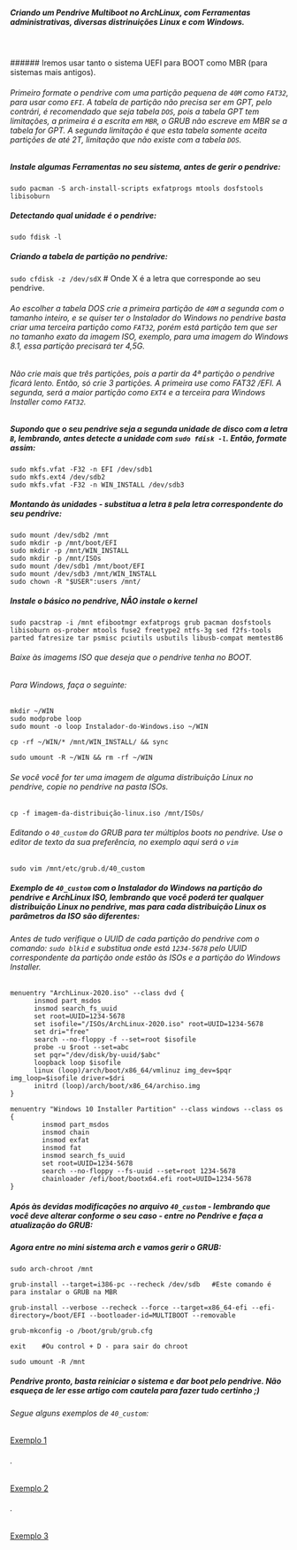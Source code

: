 ##### Criando um Pendrive Multiboot no ArchLinux, com Ferramentas administrativas, diversas distrinuições Linux e com Windows.
</br>
</br>
###### Iremos usar tanto o sistema UEFI para BOOT como MBR (para sistemas mais antigos).

###### Primeiro formate o pendrive com uma partição pequena de `40M` como `FAT32`, para usar como `EFI`. A tabela de partição não precisa ser em GPT, pelo contrári, é recomendado que seja tabela `DOS`, pois a tabela GPT tem limitações, a primeira é a escrita em `MBR`, o GRUB não escreve em MBR se a tabela for GPT. A segunda limitação é que esta tabela somente aceita partições de até 2T, limitação que não existe com a tabela `DOS`.

##### Instale algumas Ferramentas no seu sistema, antes de gerir o pendrive:
`sudo pacman -S arch-install-scripts exfatprogs mtools dosfstools libisoburn`

##### Detectando qual unidade é o pendrive:
`sudo fdisk -l`

##### Criando a tabela de partição no pendrive:
`sudo cfdisk -z /dev/sdX` # Onde X é a letra que corresponde ao seu pendrive.

###### Ao escolher a tabela DOS crie a primeira partição de `40M` a segunda com o tamanho inteiro, e se quiser ter o Instalador do Windows no pendrive basta criar uma terceira partição como `FAT32`, porém está partição tem que ser no tamanho exato da imagem ISO, exemplo, para uma imagem do Windows 8.1, essa partição precisará ter 4,5G.

###### Não crie mais que três partições, pois a partir da 4ª partição o pendrive ficará lento. Então, só crie 3 partições. A primeira use como FAT32 /EFI. A segunda, será a maior partição como `EXT4` e a terceira para Windows Installer como `FAT32`.

##### Supondo que o seu pendrive seja a segunda unidade de disco com a letra `B`, lembrando, antes detecte a unidade com `sudo fdisk -l`. Então, formate assim:
```
sudo mkfs.vfat -F32 -n EFI /dev/sdb1
sudo mkfs.ext4 /dev/sdb2
sudo mkfs.vfat -F32 -n WIN_INSTALL /dev/sdb3
```
##### Montando às unidades - substitua a letra `B` pela letra correspondente do seu pendrive:
```
sudo mount /dev/sdb2 /mnt
sudo mkdir -p /mnt/boot/EFI
sudo mkdir -p /mnt/WIN_INSTALL
sudo mkdir -p /mnt/ISOs
sudo mount /dev/sdb1 /mnt/boot/EFI
sudo mount /dev/sdb3 /mnt/WIN_INSTALL
sudo chown -R "$USER":users /mnt/
```
##### Instale o básico no pendrive, NÂO instale o kernel
`sudo pacstrap -i /mnt efibootmgr exfatprogs grub pacman dosfstools libisoburn os-prober mtools fuse2 freetype2 ntfs-3g sed f2fs-tools parted fatresize tar psmisc pciutils usbutils libusb-compat memtest86`

###### Baixe às imagems ISO que deseja que o pendrive tenha no BOOT.
###### Para Windows, faça o seguinte:
```
mkdir ~/WIN
sudo modprobe loop
sudo mount -o loop Instalador-do-Windows.iso ~/WIN

cp -rf ~/WIN/* /mnt/WIN_INSTALL/ && sync

sudo umount -R ~/WIN && rm -rf ~/WIN
```

###### Se você você for ter uma imagem de alguma distribuição Linux no pendrive, copie no pendrive na pasta ISOs.

`cp -f imagem-da-distribuição-linux.iso /mnt/ISOs/`

###### Editando o `40_custom` do GRUB para ter múltiplos boots no pendrive. Use o editor de texto da sua preferência, no exemplo aqui será o `vim`

`sudo vim /mnt/etc/grub.d/40_custom`

##### Exemplo de `40_custom` com o Instalador do Windows na partição do pendrive e ArchLinux ISO, lembrando que você poderá ter qualquer distribuição Linux no pendrive, mas para cada distribuição Linux os parâmetros da ISO são diferentes:

###### Antes de tudo verifique o UUID de cada partição do pendrive com o comando: `sudo blkid` e substitua onde está `1234-5678` pelo UUID correspondente da partição onde estão às ISOs e a partição do Windows Installer.

```
menuentry "ArchLinux-2020.iso" --class dvd {
      insmod part_msdos
      insmod search_fs_uuid
      set root=UUID=1234-5678
      set isofile="/ISOs/ArchLinux-2020.iso" root=UUID=1234-5678
      set dri="free"
      search --no-floppy -f --set=root $isofile
      probe -u $root --set=abc
      set pqr="/dev/disk/by-uuid/$abc"
      loopback loop $isofile
      linux (loop)/arch/boot/x86_64/vmlinuz img_dev=$pqr img_loop=$isofile driver=$dri
      initrd (loop)/arch/boot/x86_64/archiso.img
}

menuentry "Windows 10 Installer Partition" --class windows --class os {
        insmod part_msdos
        insmod chain
        insmod exfat
        insmod fat
        insmod search_fs_uuid
        set root=UUID=1234-5678
        search --no-floppy --fs-uuid --set=root 1234-5678
        chainloader /efi/boot/bootx64.efi root=UUID=1234-5678
}
```

##### Após às devidas modificações no arquivo `40_custom` - lembrando que você deve alterar conforme o seu caso - entre no Pendrive e faça a atualização do GRUB:

##### Agora entre no mini sistema arch e vamos gerir o GRUB:
```
sudo arch-chroot /mnt

grub-install --target=i386-pc --recheck /dev/sdb   #Este comando é para instalar o GRUB na MBR

grub-install --verbose --recheck --force --target=x86_64-efi --efi-directory=/boot/EFI --bootloader-id=MULTIBOOT --removable

grub-mkconfig -o /boot/grub/grub.cfg

exit    #Ou control + D - para sair do chroot

sudo umount -R /mnt
```

##### Pendrive pronto, basta reiniciar o sistema e dar boot pelo pendrive. Não esqueça de ler esse artigo com cautela para fazer tudo certinho ;)

###### Segue alguns exemplos de `40_custom`:
[Exemplo 1](https://raw.githubusercontent.com/felipefacundes/MultiBoot/main/40_custom)
###### .
[Exemplo 2](https://raw.githubusercontent.com/felipefacundes/MultiBoot/main/exemplos/40_custom.exemplo.2)
###### .
[Exemplo 3](https://raw.githubusercontent.com/felipefacundes/MultiBoot/main/exemplos/40_custom.exemplo.3.diversos)
